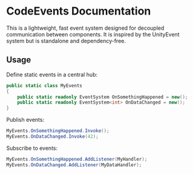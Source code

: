 # CodeEvents Documentation

This is a lightweight, fast event system designed for decoupled communication between components. It is inspired by the UnityEvent system but is standalone and dependency-free.

## Usage

Define static events in a central hub:
```csharp
public static class MyEvents
{
    public static readonly EventSystem OnSomethingHappened = new();
    public static readonly EventSystem<int> OnDataChanged = new();
}
```

Publish events:
```csharp
MyEvents.OnSomethingHappened.Invoke();
MyEvents.OnDataChanged.Invoke(42);
```

Subscribe to events:
```csharp
MyEvents.OnSomethingHappened.AddListener(MyHandler);
MyEvents.OnDataChanged.AddListener(MyDataHandler);
```


